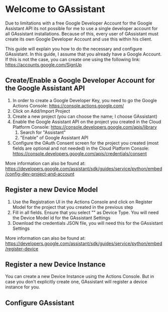 ﻿# Welcome to GAssistant
Due to limitations with a free Google Developer Account for the Google Assistant API its not possible for me to use a single developer account for all GAssistant installations. Because of this, every user of GAssistant must create its own Google Developer Account and use this within his client.
 
This guide will explain you how to do the necessary and configure GAssistant. In this guide, I assume that you already have a Google Account. If this is not the case, you can create one using the following link: https://accounts.google.com/SignUp 

## Create/Enable a Google Developer Account for the Google Assistant API
1. In order to create a Google Developer Key, you need to go the Google Actions Console: https://console.actions.google.com/
2. Click on Add/Import Project
3. Create a new project (you can choose the name; I choose GAssistant)
4. Enable the Google Assistant API on the project you created in the Cloud Platform Console: https://console.developers.google.com/apis/library 
   1. Search for "Assistant"
   2. "Enable" of Google Assistant API
5. Configure the OAuth Consent screen for the project you created (most fields are optional and not needed) in the Cloud Platform Console: https://console.developers.google.com/apis/credentials/consent 
 
More information can also be found at: https://developers.google.com/assistant/sdk/guides/service/python/embed/config-dev-project-and-account 
 
## Register a new Device Model
1. Use the Registration UI in the Actions Console and click on Register Model for the project that you created in the previous step
2. Fill in all fields. Ensure that you select "" as Device Type. You will need the Device Model id for the GAssistant Settings
3. Download the credentials JSON file, you will need this for the GAssistant Settings
 
More information can also be found at: https://developers.google.com/assistant/sdk/guides/service/python/embed/register-device 
 
## Register a new Device Instance
You can create a new Device Instance using the Actions Console. But in case you don't explicitly create one, GAssistant will register a device instance for you.
 
## Configure GAssistant 
